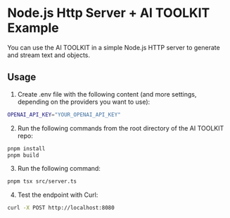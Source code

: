 # Node.js Http Server + AI TOOLKIT Example

You can use the AI TOOLKIT in a simple Node.js HTTP server to generate and stream text and objects.

## Usage

1. Create .env file with the following content (and more settings, depending on the providers you want to use):

```sh
OPENAI_API_KEY="YOUR_OPENAI_API_KEY"
```

2. Run the following commands from the root directory of the AI TOOLKIT repo:

```sh
pnpm install
pnpm build
```

3. Run the following command:

```sh
pnpm tsx src/server.ts
```

4. Test the endpoint with Curl:

```sh
curl -X POST http://localhost:8080
```
